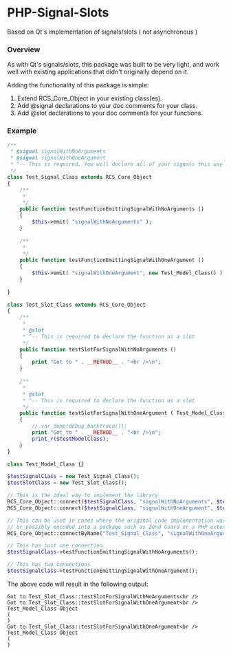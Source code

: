 PHP-Signal-Slots
================

Based on Qt's implementation of signals/slots ( not asynchronous )

### Overview
As with Qt's signals/slots, this package was built to be very light, and work well with existing applications that didn't originally depend on it.

Adding the functionality of this package is simple:

1. Extend RCS_Core_Object in your existing class(es).
2. Add @signal declarations to your doc comments for your class. 
3. Add @slot declarations to your doc comments for your functions.


### Example
```php
/**
 * @signal signalWithNoArguments
 * @signal signalWithOneArgument
 * ^-- This is required. You will declare all of your signals this way
 */
class Test_Signal_Class extends RCS_Core_Object
{
    /**
     * 
     */
    public function testFunctionEmittingSignalWithNoArguments ()
    {
        $this->emit( "signalWithNoArguments" );
    }
    
    /**
     * 
     */
    public function testFunctionEmittingSignalWithOneArgument ()
    {
        $this->emit( "signalWithOneArgument", new Test_Model_Class() );
    }
    
}

class Test_Slot_Class extends RCS_Core_Object
{
    /**
     *
     * @slot
     * ^-- This is required to declare the function as a slot
     */
    public function testSlotForSignalWithNoArguments ()
    {
        print "Got to " . __METHOD__ . "<br />\n";
    }
    
    /**
     *
     * @slot
     * ^-- This is required to declare the function as a slot
     */
    public function testSlotForSignalWithOneArgument ( Test_Model_Class $testModelClass )
    {
        // var_dump(debug_backtrace());
        print "Got to " . __METHOD__ . "<br />\n";
        print_r($testModelClass);
    }
}

class Test_Model_Class {}

$testSignalClass = new Test_Signal_Class();
$testSlotClass = new Test_Slot_Class();

// This is the ideal way to implement the library
RCS_Core_Object::connect($testSignalClass, "signalWithNoArguments", $testSlotClass, "testSlotForSignalWithNoArguments");
RCS_Core_Object::connect($testSignalClass, "signalWithOneArgument", $testSlotClass, "testSlotForSignalWithOneArgument");

// This can be used in cases where the original code implementation was done very poorly, 
// or possibly encoded into a package such as Zend Guard or a PHP extension where you can't access the source directly
RCS_Core_Object::connectByName("Test_Signal_Class", "signalWithOneArgument", $testSlotClass, "testSlotForSignalWithOneArgument");

// This has just one connection
$testSignalClass->testFunctionEmittingSignalWithNoArguments();

// This has two connections
$testSignalClass->testFunctionEmittingSignalWithOneArgument();

```

The above code will result in the following output:

```
Got to Test_Slot_Class::testSlotForSignalWithNoArguments<br />
Got to Test_Slot_Class::testSlotForSignalWithOneArgument<br />
Test_Model_Class Object
(
)
Got to Test_Slot_Class::testSlotForSignalWithOneArgument<br />
Test_Model_Class Object
(
)
```

